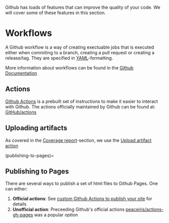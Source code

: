 Github has loads of features that can improve the quality of your code.
We will cover some of these features in this section.


# Workflows
A Github workflow is a way of creating exectuable jobs that is executed either when commiting to a branch, creating a pull request or creating a release/tag.
They are specified in [YAML](https://yaml.org/)-formatting.

More information about workflows can be found in the [Github Documentation](https://docs.github.com/en/actions/using-workflows/about-workflows)

## Actions
[Github Actions](https://github.com/features/actions) is a prebuilt set of instructions to make it easier to interact with Github.
The actions officially maintained by Github can be found at: [GitHub/actions](https://github.com/actions)

## Uploading artifacts
As covered in the [Coverage report](../part1/coverage)-section, we use the [Upload artifact action](https://github.com/actions/upload-artifact#readme)

(publishing-to-pages)=

## Publishing to Pages
There are several ways to publish a set of html files to Github Pages.
One can either:
1. __Official actions__: See [custom Github Actions to publish your site](https://docs.github.com/en/pages/getting-started-with-github-pages/configuring-a-publishing-source-for-your-github-pages-site#creating-a-custom-github-actions-workflow-to-publish-your-site) for details
2. __Unofficial action__: Preceeding Github's official actions [peaceiris/actions-gh-pages](https://github.com/marketplace/actions/github-pages-action) was a popular option
